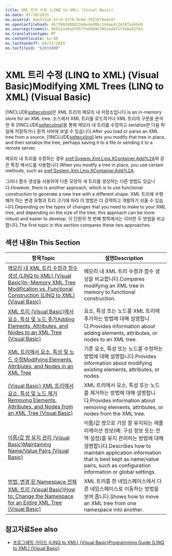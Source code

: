 ```yaml
---
title: XML 트리 수정 (LINQ to XML) (Visual Basic)
ms.date: 07/20/2015
ms.assetid: 4ae511a5-4fc9-4178-9c8e-761357deae3f
ms.openlocfilehash: 4673902880822e6e4ed0bc144aedc2428faa5b69
ms.sourcegitcommit: 9b552addadfb57fab0b9e7852ed4f1f1b8a42f8e
ms.translationtype: MT
ms.contentlocale: ko-KR
ms.lasthandoff: 04/23/2019
ms.locfileid: "62031800"
---
```

# <a name="modifying-xml-trees-linq-to-xml-visual-basic"></a><span data-ttu-id="f3e36-102">XML 트리 수정 (LINQ to XML) (Visual Basic)</span><span class="sxs-lookup"><span data-stu-id="f3e36-102">Modifying XML Trees (LINQ to XML) (Visual Basic)</span></span>
[!INCLUDE[sqltecxlinq](~/includes/sqltecxlinq-md.md)]<span data-ttu-id="f3e36-103">은 XML 트리의 메모리 내 저장소입니다.</span><span class="sxs-lookup"><span data-stu-id="f3e36-103">is an in-memory store for an XML tree.</span></span> <span data-ttu-id="f3e36-104">소스에서 XML 트리를 로드하거나 XML 트리의 구문을 분석한 후 [!INCLUDE[sqltecxlinq](~/includes/sqltecxlinq-md.md)]을 통해 메모리 내 트리를 수정하고 serialize한 다음 파일에 저장하거나 원격 서버에 보낼 수 있습니다.</span><span class="sxs-lookup"><span data-stu-id="f3e36-104">After you load or parse an XML tree from a source, [!INCLUDE[sqltecxlinq](~/includes/sqltecxlinq-md.md)] lets you modify that tree in place, and then serialize the tree, perhaps saving it to a file or sending it to a remote server.</span></span>  
  
 <span data-ttu-id="f3e36-105">메모리 내 트리를 수정하는 경우 <xref:System.Xml.Linq.XContainer.Add%2A>와 같은 특정 메서드를 사용합니다.</span><span class="sxs-lookup"><span data-stu-id="f3e36-105">When you modify a tree in place, you use certain methods, such as <xref:System.Xml.Linq.XContainer.Add%2A>.</span></span>  
  
 <span data-ttu-id="f3e36-106">그러나 함수 생성을 사용하여 다른 모양의 새 트리를 생성하는 다른 방법도 있습니다.</span><span class="sxs-lookup"><span data-stu-id="f3e36-106">However, there is another approach, which is to use functional construction to generate a new tree with a different shape.</span></span> <span data-ttu-id="f3e36-107">XML 트리에 수행해야 하는 변경 유형과 트리 크기에 따라 이 방법은 더 강력하고 개발하기 쉬울 수 있습니다.</span><span class="sxs-lookup"><span data-stu-id="f3e36-107">Depending on the types of changes that you need to make to your XML tree, and depending on the size of the tree, this approach can be more robust and easier to develop.</span></span> <span data-ttu-id="f3e36-108">이 단원의 첫 번째 항목에서는 이러한 두 방법을 비교합니다.</span><span class="sxs-lookup"><span data-stu-id="f3e36-108">The first topic in this section compares these two approaches.</span></span>  
  
## <a name="in-this-section"></a><span data-ttu-id="f3e36-109">섹션 내용</span><span class="sxs-lookup"><span data-stu-id="f3e36-109">In This Section</span></span>  
  
|<span data-ttu-id="f3e36-110">항목</span><span class="sxs-lookup"><span data-stu-id="f3e36-110">Topic</span></span>|<span data-ttu-id="f3e36-111">설명</span><span class="sxs-lookup"><span data-stu-id="f3e36-111">Description</span></span>|  
|-----------|-----------------|  
|[<span data-ttu-id="f3e36-112">메모리 내 XML 트리 수정과 함수 생성 (LINQ to XML) (Visual Basic)</span><span class="sxs-lookup"><span data-stu-id="f3e36-112">In-Memory XML Tree Modification vs. Functional Construction (LINQ to XML) (Visual Basic)</span></span>](../../../../visual-basic/programming-guide/concepts/linq/in-memory-xml-tree-modification-vs-functional-construction.md)|<span data-ttu-id="f3e36-113">메모리 내 XML 트리 수정과 함수 생성을 비교합니다.</span><span class="sxs-lookup"><span data-stu-id="f3e36-113">Compares modifying an XML tree in memory to functional construction.</span></span>|  
|[<span data-ttu-id="f3e36-114">XML 트리 (Visual Basic)에서 요소, 특성 및 노드 추가</span><span class="sxs-lookup"><span data-stu-id="f3e36-114">Adding Elements, Attributes, and Nodes to an XML Tree (Visual Basic)</span></span>](../../../../visual-basic/programming-guide/concepts/linq/adding-elements-attributes-and-nodes-to-an-xml-tree.md)|<span data-ttu-id="f3e36-115">요소, 특성 또는 노드를 XML 트리에 추가하는 방법에 대해 설명합니다.</span><span class="sxs-lookup"><span data-stu-id="f3e36-115">Provides information about adding elements, attributes, or nodes to an XML tree.</span></span>|  
|[<span data-ttu-id="f3e36-116">XML 트리에서 요소, 특성 및 노드 수정</span><span class="sxs-lookup"><span data-stu-id="f3e36-116">Modifying Elements, Attributes, and Nodes in an XML Tree</span></span>](../../../../visual-basic/programming-guide/concepts/linq/modifying-elements-attributes-and-nodes-in-an-xml-tree.md)|<span data-ttu-id="f3e36-117">기존 요소, 특성 또는 노드를 수정하는 방법에 대해 설명합니다.</span><span class="sxs-lookup"><span data-stu-id="f3e36-117">Provides information about modifying existing elements, attributes, or nodes.</span></span>|  
|[<span data-ttu-id="f3e36-118">(Visual Basic) XML 트리에서 요소, 특성 및 노드 제거</span><span class="sxs-lookup"><span data-stu-id="f3e36-118">Removing Elements, Attributes, and Nodes from an XML Tree (Visual Basic)</span></span>](../../../../visual-basic/programming-guide/concepts/linq/removing-elements-attributes-and-nodes-from-an-xml-tree.md)|<span data-ttu-id="f3e36-119">XML 트리에서 요소, 특성 또는 노드를 제거하는 방법에 대해 설명합니다.</span><span class="sxs-lookup"><span data-stu-id="f3e36-119">Provides information about removing elements, attributes, or nodes from the XML tree.</span></span>|  
|[<span data-ttu-id="f3e36-120">이름/값 쌍 유지 관리 (Visual Basic)</span><span class="sxs-lookup"><span data-stu-id="f3e36-120">Maintaining Name/Value Pairs (Visual Basic)</span></span>](../../../../visual-basic/programming-guide/concepts/linq/maintaining-name-value-pairs.md)|<span data-ttu-id="f3e36-121">이름/값 쌍으로 가장 잘 유지되는 애플리케이션 정보(예: 구성 정보 또는 전역 설정)를 유지 관리하는 방법에 대해 설명합니다.</span><span class="sxs-lookup"><span data-stu-id="f3e36-121">Describes how to maintain application information that is best kept as name/value pairs, such as configuration information or global settings.</span></span>|  
|[<span data-ttu-id="f3e36-122">방법: 변경 된 Namespace 전체 XML 트리 (Visual Basic)</span><span class="sxs-lookup"><span data-stu-id="f3e36-122">How to: Change the Namespace for an Entire XML Tree (Visual Basic)</span></span>](../../../../visual-basic/programming-guide/concepts/linq/how-to-change-the-namespace-for-an-entire-xml-tree.md)|<span data-ttu-id="f3e36-123">XML 트리를 한 네임스페이스에서 다른 네임스페이스로 이동하는 방법을 보여 줍니다.</span><span class="sxs-lookup"><span data-stu-id="f3e36-123">Shows how to move an XML tree from one namespace into another.</span></span>|  
  
## <a name="see-also"></a><span data-ttu-id="f3e36-124">참고자료</span><span class="sxs-lookup"><span data-stu-id="f3e36-124">See also</span></span>

- [<span data-ttu-id="f3e36-125">프로그래밍 가이드 (LINQ to XML) (Visual Basic)</span><span class="sxs-lookup"><span data-stu-id="f3e36-125">Programming Guide (LINQ to XML) (Visual Basic)</span></span>](../../../../visual-basic/programming-guide/concepts/linq/programming-guide-linq-to-xml.md)
